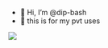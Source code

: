 - 👋 Hi, I’m @dip-bash
- 👀 this is for my pvt uses


![](https://github-readme-stats.vercel.app/api/top-langs/?username=dip-pvt&theme=calm&hide_border=false&include_all_commits=true&count_private=true&layout=compact)

